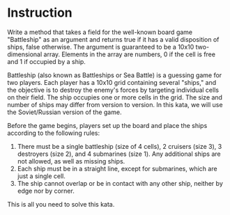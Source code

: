 # Instruction

Write a method that takes a field for the well-known board game "Battleship" as an argument and returns true if it has a valid disposition of ships, false otherwise. The argument is guaranteed to be a 10x10 two-dimensional array. Elements in the array are numbers, 0 if the cell is free and 1 if occupied by a ship.

Battleship (also known as Battleships or Sea Battle) is a guessing game for two players. Each player has a 10x10 grid containing several "ships," and the objective is to destroy the enemy's forces by targeting individual cells on their field. The ship occupies one or more cells in the grid. The size and number of ships may differ from version to version. In this kata, we will use the Soviet/Russian version of the game.

Before the game begins, players set up the board and place the ships according to the following rules:

1. There must be a single battleship (size of 4 cells), 2 cruisers (size 3), 3 destroyers (size 2), and 4 submarines (size 1). Any additional ships are not allowed, as well as missing ships.
2. Each ship must be in a straight line, except for submarines, which are just a single cell.
3. The ship cannot overlap or be in contact with any other ship, neither by edge nor by corner.

This is all you need to solve this kata.
